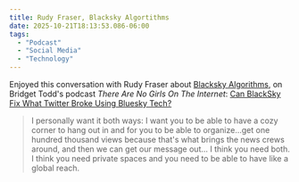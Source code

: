 ```yaml
---
title: Rudy Fraser, Blacksky Algortithms
date: 2025-10-21T18:13:53.086-06:00
tags:
  - "Podcast"
  - "Social Media"
  - "Technology"
---
```


Enjoyed this conversation with Rudy Fraser about [Blacksky Algorithms](https://blackskyweb.xyz/overview/), on Bridget Todd's podcast _There Are No Girls On The Internet_: [Can BlackSky Fix What Twitter Broke Using Bluesky Tech?](https://www.iheart.com/podcast/1119-there-are-no-girls-on-the-65877505/episode/can-blacksky-fix-what-twitter-broke-301699967/)

>  I personally want it both ways: I want you to be able to have a cozy corner to hang out in and for you to be able to organize...get one hundred thousand views because that's what brings the news crews around, and then we can get our message out... I think you need both. I think you need private spaces and you need to be able to have like a global reach.

